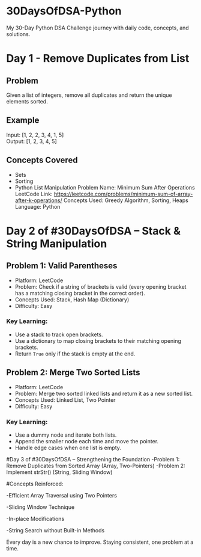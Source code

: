 # 30DaysOfDSA-Python
My 30-Day Python DSA Challenge journey with daily code, concepts, and solutions.


# Day 1 - Remove Duplicates from List
## Problem
Given a list of integers, remove all duplicates and return the unique elements sorted.
## Example
Input: [1, 2, 2, 3, 4, 1, 5]  
Output: [1, 2, 3, 4, 5]

## Concepts Covered
- Sets  
- Sorting  
- Python List Manipulation
Problem Name: Minimum Sum After Operations
LeetCode Link: https://leetcode.com/problems/minimum-sum-of-array-after-k-operations/
Concepts Used: Greedy Algorithm, Sorting, Heaps
Language: Python

# Day 2 of #30DaysOfDSA – Stack & String Manipulation

##  Problem 1: Valid Parentheses
- Platform: LeetCode
- Problem: Check if a string of brackets is valid (every opening bracket has a matching closing bracket in the correct order).
- Concepts Used: Stack, Hash Map (Dictionary)
- Difficulty: Easy

###  Key Learning:
- Use a stack to track open brackets.
- Use a dictionary to map closing brackets to their matching opening brackets.
- Return `True` only if the stack is empty at the end.


## Problem 2: Merge Two Sorted Lists
- Platform: LeetCode
- Problem: Merge two sorted linked lists and return it as a new sorted list.
- Concepts Used: Linked List, Two Pointer
- Difficulty: Easy

### Key Learning:
- Use a dummy node and iterate both lists.
- Append the smaller node each time and move the pointer.
- Handle edge cases when one list is empty.
  

#Day 3 of #30DaysOfDSA – Strengthening the Foundation
-Problem 1: Remove Duplicates from Sorted Array (Array, Two-Pointers)
-Problem 2: Implement strStr() (String, Sliding Window)

#Concepts Reinforced:

-Efficient Array Traversal using Two Pointers

-Sliding Window Technique

-In-place Modifications

-String Search without Built-in Methods

Every day is a new chance to improve. Staying consistent, one problem at a time.
